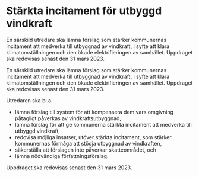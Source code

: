 # Stärkta incitament för utbyggd vindkraft

En särskild utredare ska lämna förslag som stärker kommunernas incitament att medverka till utbyggnad av vindkraft, i syfte att klara klimatomställningen och den ökade elektrifieringen av samhället. Uppdraget ska redovisas senast den 31 mars 2023.

En särskild utredare ska lämna förslag som stärker kommunernas incitament att medverka till utbyggnad av vindkraft, i syfte att klara klimatomställningen och den ökade elektrifieringen av samhället. Uppdraget ska redovisas senast den 31 mars 2023.

Utredaren ska bl.a.

* lämna förslag till system för att kompensera dem vars omgivning påtagligt påverkas av vindkraftsutbyggnad,
* lämna förslag för att ge kommunerna stärkta incitament att medverka till utbyggd vindkraft,
* redovisa möjliga insatser, utöver stärkta incitament, som stärker kommunernas förmåga att stödja utbyggnad av vindkraften,
* säkerställa att förslagen inte påverkar skatteområdet, och
* lämna nödvändiga författningsförslag.

Uppdraget ska redovisas senast den 31 mars 2023.
